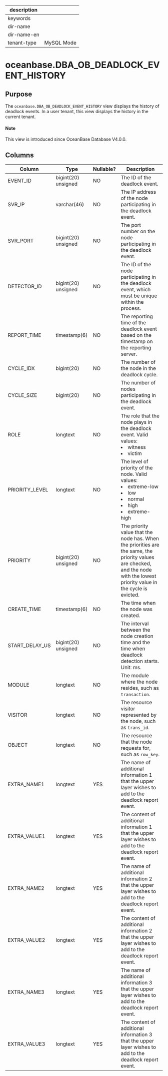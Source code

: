 |description||
|---|---|
|keywords||
|dir-name||
|dir-name-en||
|tenant-type|MySQL Mode|

# oceanbase.DBA_OB_DEADLOCK_EVENT_HISTORY

## Purpose

The `oceanbase.DBA_OB_DEADLOCK_EVENT_HISTORY` view displays the history of deadlock events. In a user tenant, this view displays the history in the current tenant.

<main id="notice" type='explain'>
  <h4>Note</h4>
  <p>This view is introduced since OceanBase Database V4.0.0. </p>
</main>

## Columns

| Column | Type | Nullable? | Description |
| --- | --- | --- | --- |
| EVENT_ID | bigint(20) unsigned | NO | The ID of the deadlock event. |
| SVR_IP | varchar(46) | NO | The IP address of the node participating in the deadlock event. |
| SVR_PORT | bigint(20) unsigned | NO | The port number on the node participating in the deadlock event. |
| DETECTOR_ID | bigint(20) unsigned | NO | The ID of the node participating in the deadlock event, which must be unique within the process. |
| REPORT_TIME | timestamp(6) | NO | The reporting time of the deadlock event based on the timestamp on the reporting server. |
| CYCLE_IDX | bigint(20) | NO | The number of the node in the deadlock cycle. |
| CYCLE_SIZE | bigint(20) | NO | The number of nodes participating in the deadlock event. |
| ROLE | longtext | NO | The role that the node plays in the deadlock event. Valid values:<li>witness<li>victim |
| PRIORITY_LEVEL | longtext | NO | The level of priority of the node. Valid values:<li>extreme-low<li>low<li>normal<li>high<li>extreme-high |
| PRIORITY | bigint(20) unsigned | NO | The priority value that the node has. When the priorities are the same, the priority values are checked, and the node with the lowest priority value in the cycle is evicted. |
| CREATE_TIME | timestamp(6) | NO | The time when the node was created. |
| START_DELAY_US | bigint(20) unsigned | NO | The interval between the node creation time and the time when deadlock detection starts. Unit: ms. |
| MODULE | longtext | NO | The module where the node resides, such as `transaction`. |
| VISITOR | longtext | NO | The resource visitor represented by the node, such as `trans_id`. |
| OBJECT | longtext | NO | The resource that the node requests for, such as `row_key`. |
| EXTRA_NAME1 | longtext | YES | The name of additional information 1 that the upper layer wishes to add to the deadlock report event. |
| EXTRA_VALUE1 | longtext | YES | The content of additional information 1 that the upper layer wishes to add to the deadlock report event. |
| EXTRA_NAME2 | longtext | YES | The name of additional information 2 that the upper layer wishes to add to the deadlock report event. |
| EXTRA_VALUE2 | longtext | YES | The content of additional information 2 that the upper layer wishes to add to the deadlock report event. |
| EXTRA_NAME3 | longtext | YES | The name of additional information 3 that the upper layer wishes to add to the deadlock report event. |
| EXTRA_VALUE3 | longtext | YES | The content of additional information 3 that the upper layer wishes to add to the deadlock report event. |
